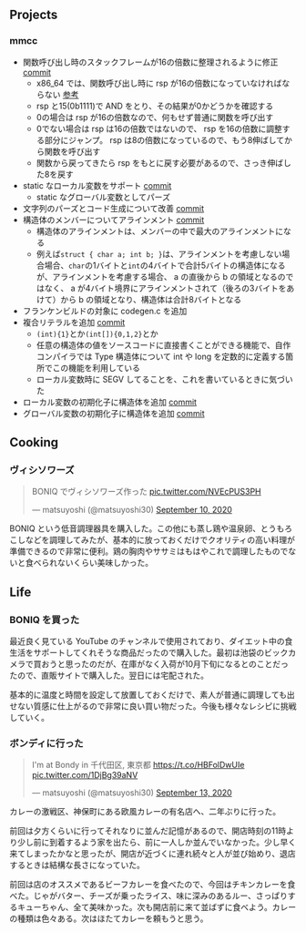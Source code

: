 ## Projects

### mmcc

- 関数呼び出し時のスタックフレームが16の倍数に整理されるように修正 [commit](https://github.com/matsuyoshi30/mmcc/commit/ec10398144b0aed8507cc01fea5031013caba829)
  - x86_64 では、関数呼び出し時に rsp が16の倍数になっていなければならない [参考](https://uchan.hateblo.jp/entry/2018/02/16/232029)
  - rsp と15(0b1111)で AND をとり、その結果が0かどうかを確認する
  - 0の場合は rsp が16の倍数なので、何もせず普通に関数を呼び出す
  - 0でない場合は rsp は16の倍数ではないので、 rsp を16の倍数に調整する部分にジャンプ。 rsp は8の倍数になっているので、もう8伸ばしてから関数を呼び出す
  - 関数から戻ってきたら rsp をもとに戻す必要があるので、さっき伸ばした8を戻す
- static なローカル変数をサポート [commit](https://github.com/matsuyoshi30/mmcc/commit/fd59c0bcffec2de435ae5ed8841cc0112311d004)
  - static なグローバル変数としてパーズ
- 文字列のパーズとコード生成について改善 [commit](https://github.com/matsuyoshi30/mmcc/commit/8a182be39e5fb74660607d90b3979a9582709c06)
- 構造体のメンバーについてアラインメント [commit](https://github.com/matsuyoshi30/mmcc/commit/962750f3ee2ec6451ae15da254b9880b1822adea)
  - 構造体のアラインメントは、メンバーの中で最大のアラインメントになる
  - 例えば`struct { char a; int b; }`は、アラインメントを考慮しない場合場合、`char`の1バイトと`int`の4バイトで合計5バイトの構造体になるが、アラインメントを考慮する場合、 a の直後から b の領域となるのではなく、 a が4バイト境界にアラインメントされて（後ろの3バイトをあけて）から b の領域となり、構造体は合計8バイトとなる
- フランケンビルドの対象に codegen.c を追加
- 複合リテラルを追加 [commit](https://github.com/matsuyoshi30/mmcc/commit/d65da555379dc3483425d630ad75d184344d9cd3)
  - `(int){1}`とか`(int[]){0,1,2}`とか
  - 任意の構造体の値をソースコードに直接書くことができる機能で、自作コンパイラでは Type 構造体について int や long を定数的に定義する箇所でこの機能を利用している
  - ローカル変数時に SEGV してることを、これを書いているときに気づいた
- ローカル変数の初期化子に構造体を追加 [commit](https://github.com/matsuyoshi30/mmcc/commit/25229ae6421e2a9ebe21b06e1de112c604370996)
- グローバル変数の初期化子に構造体を追加 [commit](https://github.com/matsuyoshi30/mmcc/commit/e1e087f1e4a460d0875629dbaa03ce8b188de7e8)

## Cooking

### ヴィシソワーズ

<blockquote class="twitter-tweet"><p lang="ja" dir="ltr">BONIQ でヴィシソワーズ作った <a href="https://t.co/NVEcPUS3PH">pic.twitter.com/NVEcPUS3PH</a></p>&mdash; matsuyoshi (@matsuyoshi30) <a href="https://twitter.com/matsuyoshi30/status/1304020812588920833?ref_src=twsrc%5Etfw">September 10, 2020</a></blockquote> <script async src="https://platform.twitter.com/widgets.js" charset="utf-8"></script>

BONIQ という低音調理器具を購入した。この他にも蒸し鶏や温泉卵、とうもろこしなどを調理してみたが、基本的に放っておくだけでクオリティの高い料理が準備できるので非常に便利。鶏の胸肉やササミはもはやこれで調理したものでないと食べられないくらい美味しかった。

## Life

### BONIQ を買った

最近良く見ている YouTube のチャンネルで使用されており、ダイエット中の食生活をサポートしてくれそうな商品だったので購入した。最初は池袋のビックカメラで買おうと思ったのだが、在庫がなく入荷が10月下旬になるとのことだったので、直販サイトで購入した。翌日には宅配された。

基本的に温度と時間を設定して放置しておくだけで、素人が普通に調理しても出せない質感に仕上がるので非常に良い買い物だった。今後も様々なレシピに挑戦していく。

### ボンディに行った

<blockquote class="twitter-tweet"><p lang="ja" dir="ltr">I&#39;m at Bondy in 千代田区, 東京都 <a href="https://t.co/HBFolDwUIe">https://t.co/HBFolDwUIe</a> <a href="https://t.co/1DjBg39aNV">pic.twitter.com/1DjBg39aNV</a></p>&mdash; matsuyoshi (@matsuyoshi30) <a href="https://twitter.com/matsuyoshi30/status/1304969146350870528?ref_src=twsrc%5Etfw">September 13, 2020</a></blockquote> <script async src="https://platform.twitter.com/widgets.js" charset="utf-8"></script>

カレーの激戦区、神保町にある欧風カレーの有名店へ、二年ぶりに行った。

前回は夕方くらいに行ってそれなりに並んだ記憶があるので、開店時刻の11時より少し前に到着するよう家を出たら、前に一人しか並んでいなかった。少し早く来てしまったかなと思ったが、開店が近づくに連れ続々と人が並び始めり、退店するときは結構な長さになっていた。

前回は店のオススメであるビーフカレーを食べたので、今回はチキンカレーを食べた。じゃがバター、チーズが乗ったライス、味に深みのあるルー、さっぱりするキューちゃん、全て美味かった。次も開店前に来て並ばずに食べよう。カレーの種類は色々ある。次はほたてカレーを頼もうと思う。
